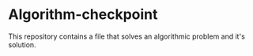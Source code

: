 # Algorithm-checkpoint

This repository contains a file that solves an algorithmic problem and it's solution. 





